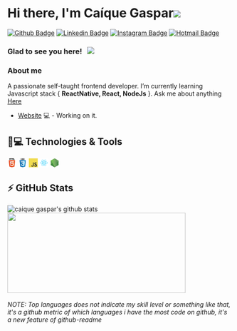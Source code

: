 # Hi there, I'm Caíque Gaspar<img src="https://media.giphy.com/media/hvRJCLFzcasrR4ia7z/giphy.gif" width="25px">

[![Github Badge](https://img.shields.io/badge/-Github-000?style=flat-square&logo=Github&logoColor=white&link=https://github.com/caiquegaspar)](https://github.com/caiquegaspar)
[![Linkedin Badge](https://img.shields.io/badge/-LinkedIn-blue?style=flat-square&logo=Linkedin&logoColor=white&link=https://www.linkedin.com/in/caiquegaspar/)](https://www.linkedin.com/in/caiquegaspar/)
[![Instagram Badge](https://img.shields.io/badge/-Instagram-purple?style=flat-square&logo=instagram&logoColor=white&link=https://instagram.com/caiquegaspar)](https://instagram.com/caiquegaspar)
[![Hotmail Badge](https://img.shields.io/badge/-Hotmail-0078D4?style=flat-square&logo=microsoft-outlook&logoColor=white&link=mailto:caiqsgaspar@hotmail.com)](mailto:caiqsgaspar@hotmail.com)

### Glad to see you here! &nbsp; ![](https://visitor-badge.glitch.me/badge?page_id=caiquegaspar.CaiqueGaspar)


### About me
A passionate self-taught frontend developer. I’m currently learning Javascript stack { **ReactNative, React, NodeJs** }. Ask me about anything [Here](https://github.com/caiquegaspar/CaiqueGaspar/issues)

- [Website](https://caiquegaspar.pages.dev/) 💻 - Working on it.


## 🚀💻 Technologies & Tools

<code><img height="20" src="https://raw.githubusercontent.com/github/explore/80688e429a7d4ef2fca1e82350fe8e3517d3494d/topics/html/html.png"></code>
<code><img height="20" src="https://raw.githubusercontent.com/github/explore/80688e429a7d4ef2fca1e82350fe8e3517d3494d/topics/css/css.png"></code>
<code><img height="20" src="https://raw.githubusercontent.com/github/explore/80688e429a7d4ef2fca1e82350fe8e3517d3494d/topics/javascript/javascript.png"></code>
<code><img height="20" src="https://raw.githubusercontent.com/github/explore/80688e429a7d4ef2fca1e82350fe8e3517d3494d/topics/react/react.png"></code>
<code><img height="20" src="https://raw.githubusercontent.com/github/explore/80688e429a7d4ef2fca1e82350fe8e3517d3494d/topics/nodejs/nodejs.png"></code>    


## ⚡ GitHub Stats


<p>
  <img width="400em" height="180em" src="https://github-readme-stats.vercel.app/api?username=caiquegaspar&count_private=true&show_icons=true&include_all_commits=true&hide_border=true" alt="caique gaspar's github stats" />
  <img width="400em" height="180em" src="https://github-readme-stats.vercel.app/api/top-langs/?username=caiquegaspar&layout=compact&hide_border=true"/>
</p>

<i>NOTE: Top languages does not indicate my skill level or something like that, it's a github metric of which languages i have the most code on github, it's a new feature of github-readme</i>